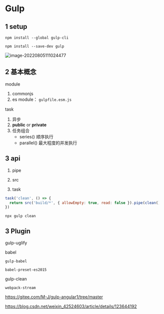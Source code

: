 # Gulp

## 1 setup

````shell
npm install --global gulp-cli
````

````shell
npm install --save-dev gulp
````

![image-20220805111024477](C:\Users\LEGION\AppData\Roaming\Typora\typora-user-images\image-20220805111024477.png)



## 2 基本概念

module

1. commonjs
2. es module： `gulpfile.esm.js`



task

1. 异步
2. **public** or **private**
3. 任务组合
   - series() 顺序执行
   - parallel() 最大程度的并发执行





## 3 api

1. pipe

2. src

3. task

````javascript
task('clean', () => {
  return src('build/*', { allowEmpty: true, read: false }).pipe(clean())
})
````

````shell
npx gulp clean
````





## 3 Plugin

gulp-uglify

babel

```
gulp-babel

babel-preset-es2015

```

gulp-clean

```
webpack-stream

```





https://gitee.com/M-J/gulp-angular1/tree/master

https://blog.csdn.net/weixin_42524603/article/details/123644192